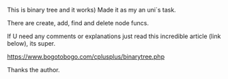 This is binary tree and it works)
Made it as my an uni`s task.

There are create, add, find and delete node funcs.

If U need any comments or explanations just read this incredible article (link below), its super.


https://www.bogotobogo.com/cplusplus/binarytree.php

Thanks the author.

